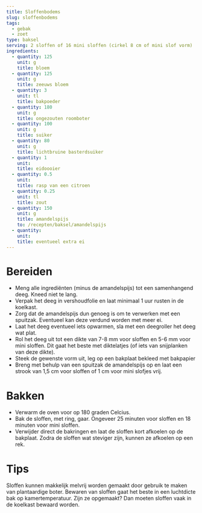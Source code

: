 ```yaml
---
title: Sloffenbodems
slug: sloffenbodems
tags:
  - gebak
  - zoet
type: baksel
serving: 2 sloffen of 16 mini sloffen (cirkel 8 cm of mini slof vorm)
ingredients:
  - quantity: 125
    unit: g
    title: bloem
  - quantity: 125
    unit: g
    title: zeeuws bloem
  - quantity: 3
    unit: tl
    title: bakpoeder
  - quantity: 180
    unit: g
    title: ongezouten roomboter
  - quantity: 100
    unit: g
    title: suiker
  - quantity: 80
    unit: g
    title: lichtbruine basterdsuiker
  - quantity: 1
    unit:
    title: eidoooier
  - quantity: 0.5
    unit:
    title: rasp van een citroen
  - quantity: 0.25
    unit: tl
    title: zout
  - quantity: 150
    unit: g
    title: amandelspijs
    to: /recepten/baksel/amandelspijs
  - quantity:
    unit:
    title: eventueel extra ei
---
```


# Bereiden

- Meng alle ingrediënten (minus de amandelspijs) tot een samenhangend deeg. Kneed niet te lang.
- Verpak het deeg in vershoudfolie en laat minimaal 1 uur rusten in de koelkast.
- Zorg dat de amandelspijs dun genoeg is om te verwerken met een spuitzak. Eventueel kan deze verdund worden met meer ei.
- Laat het deeg eventueel iets opwarmen, sla met een deegroller het deeg wat plat.
- Rol het deeg uit tot een dikte van 7-8 mm voor sloffen en 5-6 mm voor mini sloffen. Dit gaat het beste met diktelatjes (of iets van snijplanken van deze dikte).
- Steek de gewenste vorm uit, leg op een bakplaat bekleed met bakpapier
- Breng met behulp van een spuitzak de amandelspijs op en laat een strook van 1,5 cm voor sloffen of 1 cm voor mini slofjes vrij.

# Bakken

- Verwarm de oven voor op 180 graden Celcius.
- Bak de sloffen, met ring, gaar. Ongeveer 25 minuten voor sloffen en 18 minuten voor mini sloffen.
- Verwijder direct de bakringen en laat de sloffen kort afkoelen op de bakplaat. Zodra de sloffen wat steviger zijn, kunnen ze afkoelen op een rek.

# Tips

Sloffen kunnen makkelijk melvrij worden gemaakt door gebruik te maken van plantaardige boter.
Bewaren van sloffen gaat het beste in een luchtdicte bak op kamertemperatuur. Zijn ze opgemaakt? Dan moeten sloffen vaak in de koelkast bewaard worden.
